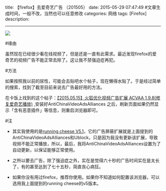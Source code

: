 title: 【firefox】去爱奇艺广告 （201505）
date: 2015-05-29 07:47:49 #文章生成时间，一般不改，当然也可以任意修改
categories: 网络
tags: [Firefox] 
description: 

---

![](http://hktkdy.qiniudn.com/antiiqiyi.jpg)

#缘由

虽然现在已经很少看在线视频了，但是还是一直有此需求。最近发现firefox的爱奇艺的视频广告不能正常去除了。这让我不禁强迫症再犯。

#方法

如果按照我以前的尿性，可能会去贴吧水个帖子，现在懒得水贴了。于是经过简单的搜索，找到了截至目前来说去广告最好用的方法。

在卡饭上找到的这个帖子：[【2015.05.15】火狐优化视频广告扩展 ACVAA 1.9.8(修复爱奇艺播放)](http://bbs.kafan.cn/thread-1762766-1-1.html) ,安装好AntiChinaVideoAdsAlliances 之后，刷新页面如果仍然显示「含有恶意插件」等信息，则重启浏览器即可。

#注
- 其实我使用的是[running cheese V5.1](http://www.runningcheese.com/firefox-v5)，它的广告屏蔽扩展就是上面提到的AntiChinaVideoAdsAlliances和Ublock，只是因为我没有更新该扩展，导致视频不能正常播放，所以，最后，我将AntiChinaVideoAdsAlliances设置为了自动更新，以保证能够正常使用。

- 之所以要去广告，除了强迫症之外，实在是觉得六十秒的广告时间实在是太长了，有的甚至达到了七十五秒，简直丧心病狂。

- 如果你没有用过firefox，推荐你使用。如果你不知道如何配置该浏览器，可以选用我上面提到的running cheese的v5版本。




